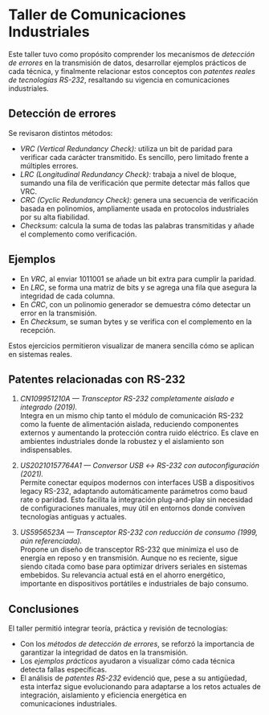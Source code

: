 # Taller de Comunicaciones Industriales  

Este taller tuvo como propósito comprender los mecanismos de *detección de errores* en la transmisión de datos, desarrollar ejemplos prácticos de cada técnica, y finalmente relacionar estos conceptos con *patentes reales de tecnologías RS-232*, resaltando su vigencia en comunicaciones industriales.  

## Detección de errores  

Se revisaron distintos métodos:  

- *VRC (Vertical Redundancy Check):* utiliza un bit de paridad para verificar cada carácter transmitido. Es sencillo, pero limitado frente a múltiples errores.  
- *LRC (Longitudinal Redundancy Check):* trabaja a nivel de bloque, sumando una fila de verificación que permite detectar más fallos que VRC.  
- *CRC (Cyclic Redundancy Check):* genera una secuencia de verificación basada en polinomios, ampliamente usada en protocolos industriales por su alta fiabilidad.  
- *Checksum:* calcula la suma de todas las palabras transmitidas y añade el complemento como verificación.  

## Ejemplos  

- En *VRC*, al enviar 1011001 se añade un bit extra para cumplir la paridad.  
- En *LRC*, se forma una matriz de bits y se agrega una fila que asegura la integridad de cada columna.  
- En *CRC*, con un polinomio generador se demuestra cómo detectar un error en la transmisión.  
- En *Checksum*, se suman bytes y se verifica con el complemento en la recepción.  

Estos ejercicios permitieron visualizar de manera sencilla cómo se aplican en sistemas reales.  

## Patentes relacionadas con RS-232  

1. *CN109951210A — Transceptor RS-232 completamente aislado e integrado (2019).*  
   Integra en un mismo chip tanto el módulo de comunicación RS-232 como la fuente de alimentación aislada, reduciendo componentes externos y aumentando la protección contra ruido eléctrico. Es clave en ambientes industriales donde la robustez y el aislamiento son indispensables.  

2. *US20210157764A1 — Conversor USB ↔ RS-232 con autoconfiguración (2021).*  
   Permite conectar equipos modernos con interfaces USB a dispositivos legacy RS-232, adaptando automáticamente parámetros como baud rate o paridad. Esto facilita la integración plug-and-play sin necesidad de configuraciones manuales, muy útil en entornos donde conviven tecnologías antiguas y actuales.  

3. *US5956523A — Transceptor RS-232 con reducción de consumo (1999, aún referenciada).*  
   Propone un diseño de transceptor RS-232 que minimiza el uso de energía en reposo y en transmisión. Aunque no es reciente, sigue siendo citada como base para optimizar drivers seriales en sistemas embebidos. Su relevancia actual está en el ahorro energético, importante en dispositivos portátiles e industriales de bajo consumo.  

## Conclusiones  

El taller permitió integrar teoría, práctica y revisión de tecnologías:  
- Con los *métodos de detección de errores*, se reforzó la importancia de garantizar la integridad de datos en la transmisión.  
- Los *ejemplos prácticos* ayudaron a visualizar cómo cada técnica detecta fallas específicas.  
- El análisis de *patentes RS-232* evidenció que, pese a su antigüedad, esta interfaz sigue evolucionando para adaptarse a los retos actuales de integración, aislamiento y eficiencia energética en comunicaciones industriales.
